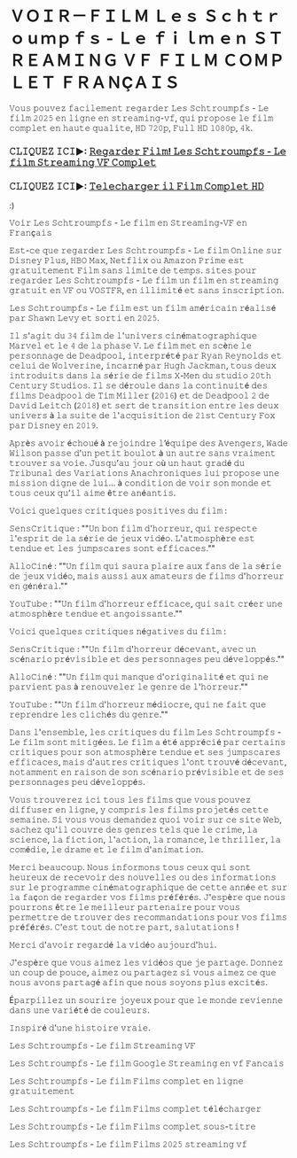 # ＶＯＩＲ－ＦＩＬＭ Ｌｅｓ Ｓｃｈｔｒｏｕｍｐｆｓ - Ｌｅ ｆｉｌｍ ｅｎ ＳＴＲＥＡＭＩＮＧ ＶＦ ＦＩＬＭ ＣＯＭＰＬＥＴ ＦＲＡＮÇＡＩＳ

𝚅𝚘𝚞𝚜 𝚙𝚘𝚞𝚟𝚎𝚣 𝚏𝚊𝚌𝚒𝚕𝚎𝚖𝚎𝚗𝚝 𝚛𝚎𝚐𝚊𝚛𝚍𝚎𝚛 𝙻𝚎𝚜 𝚂𝚌𝚑𝚝𝚛𝚘𝚞𝚖𝚙𝚏𝚜 - 𝙻𝚎 𝚏𝚒𝚕𝚖 𝟸𝟶𝟸𝟻 𝚎𝚗 𝚕𝚒𝚐𝚗𝚎 𝚎𝚗 𝚜𝚝𝚛𝚎𝚊𝚖𝚒𝚗𝚐-𝚟𝚏, 𝚚𝚞𝚒 𝚙𝚛𝚘𝚙𝚘𝚜𝚎 𝚕𝚎 𝚏𝚒𝚕𝚖 𝚌𝚘𝚖𝚙𝚕𝚎𝚝 𝚎𝚗 𝚑𝚊𝚞𝚝𝚎 𝚚𝚞𝚊𝚕𝚒𝚝𝚎, 𝙷𝙳 𝟽𝟸𝟶𝚙, 𝙵𝚞𝚕𝚕 𝙷𝙳 𝟷𝟶𝟾𝟶𝚙, 𝟺𝚔.

### 𝙲𝙻𝙸𝚀𝚄𝙴𝚉 𝙸𝙲𝙸►: [𝚁𝚎𝚐𝚊𝚛𝚍𝚎𝚛 𝙵𝚒𝚕𝚖! 𝙻𝚎𝚜 𝚂𝚌𝚑𝚝𝚛𝚘𝚞𝚖𝚙𝚏𝚜 - 𝙻𝚎 𝚏𝚒𝚕𝚖 𝚂𝚝𝚛𝚎𝚊𝚖𝚒𝚗𝚐 𝚅𝙵 𝙲𝚘𝚖𝚙𝚕𝚎𝚝](https://t.co/zGKTATf8Rq)

### 𝙲𝙻𝙸𝚀𝚄𝙴𝚉 𝙸𝙲𝙸►: [𝚃𝚎𝚕𝚎𝚌𝚑𝚊𝚛𝚐𝚎𝚛 𝚒𝚕 𝙵𝚒𝚕𝚖 𝙲𝚘𝚖𝚙𝚕𝚎𝚝 𝙷𝙳](https://t.co/zGKTATf8Rq)

:)

𝚅𝚘𝚒𝚛 𝙻𝚎𝚜 𝚂𝚌𝚑𝚝𝚛𝚘𝚞𝚖𝚙𝚏𝚜 - 𝙻𝚎 𝚏𝚒𝚕𝚖 𝚎𝚗 𝚂𝚝𝚛𝚎𝚊𝚖𝚒𝚗𝚐-𝚅𝙵 𝚎𝚗 𝙵𝚛𝚊𝚗ç𝚊𝚒𝚜

𝙴𝚜𝚝-𝚌𝚎 𝚚𝚞𝚎 𝚛𝚎𝚐𝚊𝚛𝚍𝚎𝚛 𝙻𝚎𝚜 𝚂𝚌𝚑𝚝𝚛𝚘𝚞𝚖𝚙𝚏𝚜 - 𝙻𝚎 𝚏𝚒𝚕𝚖 𝙾𝚗𝚕𝚒𝚗𝚎 𝚜𝚞𝚛 𝙳𝚒𝚜𝚗𝚎𝚢 𝙿𝚕𝚞𝚜, 𝙷𝙱𝙾 𝙼𝚊𝚡, 𝙽𝚎𝚝𝚏𝚕𝚒𝚡 𝚘𝚞 𝙰𝚖𝚊𝚣𝚘𝚗 𝙿𝚛𝚒𝚖𝚎 𝚎𝚜𝚝 𝚐𝚛𝚊𝚝𝚞𝚒𝚝𝚎𝚖𝚎𝚗𝚝 𝙵𝚒𝚕𝚖 𝚜𝚊𝚗𝚜 𝚕𝚒𝚖𝚒𝚝𝚎 𝚍𝚎 𝚝𝚎𝚖𝚙𝚜. 𝚜𝚒𝚝𝚎𝚜 𝚙𝚘𝚞𝚛 𝚛𝚎𝚐𝚊𝚛𝚍𝚎𝚛 𝙻𝚎𝚜 𝚂𝚌𝚑𝚝𝚛𝚘𝚞𝚖𝚙𝚏𝚜 - 𝙻𝚎 𝚏𝚒𝚕𝚖 𝚞𝚗 𝚏𝚒𝚕𝚖 𝚎𝚗 𝚜𝚝𝚛𝚎𝚊𝚖𝚒𝚗𝚐 𝚐𝚛𝚊𝚝𝚞𝚒𝚝 𝚎𝚗 𝚅𝙵 𝚘𝚞 𝚅𝙾𝚂𝚃𝙵𝚁, 𝚎𝚗 𝚒𝚕𝚕𝚒𝚖𝚒𝚝é 𝚎𝚝 𝚜𝚊𝚗𝚜 𝚒𝚗𝚜𝚌𝚛𝚒𝚙𝚝𝚒𝚘𝚗.

𝙻𝚎𝚜 𝚂𝚌𝚑𝚝𝚛𝚘𝚞𝚖𝚙𝚏𝚜 - 𝙻𝚎 𝚏𝚒𝚕𝚖 𝚎𝚜𝚝 𝚞𝚗 𝚏𝚒𝚕𝚖 𝚊𝚖é𝚛𝚒𝚌𝚊𝚒𝚗 𝚛é𝚊𝚕𝚒𝚜é 𝚙𝚊𝚛 𝚂𝚑𝚊𝚠𝚗 𝙻𝚎𝚟𝚢 𝚎𝚝 𝚜𝚘𝚛𝚝𝚒 𝚎𝚗 𝟸𝟶𝟸𝟻.

𝙸𝚕 𝚜'𝚊𝚐𝚒𝚝 𝚍𝚞 𝟹𝟺 𝚏𝚒𝚕𝚖 𝚍𝚎 𝚕'𝚞𝚗𝚒𝚟𝚎𝚛𝚜 𝚌𝚒𝚗é𝚖𝚊𝚝𝚘𝚐𝚛𝚊𝚙𝚑𝚒𝚚𝚞𝚎 𝙼𝚊𝚛𝚟𝚎𝚕 𝚎𝚝 𝚕𝚎 𝟺 𝚍𝚎 𝚕𝚊 𝚙𝚑𝚊𝚜𝚎 𝚅. 𝙻𝚎 𝚏𝚒𝚕𝚖 𝚖𝚎𝚝 𝚎𝚗 𝚜𝚌è𝚗𝚎 𝚕𝚎 𝚙𝚎𝚛𝚜𝚘𝚗𝚗𝚊𝚐𝚎 𝚍𝚎 𝙳𝚎𝚊𝚍𝚙𝚘𝚘𝚕, 𝚒𝚗𝚝𝚎𝚛𝚙𝚛é𝚝é 𝚙𝚊𝚛 𝚁𝚢𝚊𝚗 𝚁𝚎𝚢𝚗𝚘𝚕𝚍𝚜 𝚎𝚝 𝚌𝚎𝚕𝚞𝚒 𝚍𝚎 𝚆𝚘𝚕𝚟𝚎𝚛𝚒𝚗𝚎, 𝚒𝚗𝚌𝚊𝚛𝚗é 𝚙𝚊𝚛 𝙷𝚞𝚐𝚑 𝙹𝚊𝚌𝚔𝚖𝚊𝚗, 𝚝𝚘𝚞𝚜 𝚍𝚎𝚞𝚡 𝚒𝚗𝚝𝚛𝚘𝚍𝚞𝚒𝚝𝚜 𝚍𝚊𝚗𝚜 𝚕𝚊 𝚜é𝚛𝚒𝚎 𝚍𝚎 𝚏𝚒𝚕𝚖𝚜 𝚇-𝙼𝚎𝚗 𝚍𝚞 𝚜𝚝𝚞𝚍𝚒𝚘 𝟸𝟶𝚝𝚑 𝙲𝚎𝚗𝚝𝚞𝚛𝚢 𝚂𝚝𝚞𝚍𝚒𝚘𝚜. 𝙸𝚕 𝚜𝚎 𝚍é𝚛𝚘𝚞𝚕𝚎 𝚍𝚊𝚗𝚜 𝚕𝚊 𝚌𝚘𝚗𝚝𝚒𝚗𝚞𝚒𝚝é 𝚍𝚎𝚜 𝚏𝚒𝚕𝚖𝚜 𝙳𝚎𝚊𝚍𝚙𝚘𝚘𝚕 𝚍𝚎 𝚃𝚒𝚖 𝙼𝚒𝚕𝚕𝚎𝚛 (𝟸𝟶𝟷𝟼) 𝚎𝚝 𝚍𝚎 𝙳𝚎𝚊𝚍𝚙𝚘𝚘𝚕 𝟸 𝚍𝚎 𝙳𝚊𝚟𝚒𝚍 𝙻𝚎𝚒𝚝𝚌𝚑 (𝟸𝟶𝟷𝟾) 𝚎𝚝 𝚜𝚎𝚛𝚝 𝚍𝚎 𝚝𝚛𝚊𝚗𝚜𝚒𝚝𝚒𝚘𝚗 𝚎𝚗𝚝𝚛𝚎 𝚕𝚎𝚜 𝚍𝚎𝚞𝚡 𝚞𝚗𝚒𝚟𝚎𝚛𝚜 à 𝚕𝚊 𝚜𝚞𝚒𝚝𝚎 𝚍𝚎 𝚕'𝚊𝚌𝚚𝚞𝚒𝚜𝚒𝚝𝚒𝚘𝚗 𝚍𝚎 𝟸𝟷𝚜𝚝 𝙲𝚎𝚗𝚝𝚞𝚛𝚢 𝙵𝚘𝚡 𝚙𝚊𝚛 𝙳𝚒𝚜𝚗𝚎𝚢 𝚎𝚗 𝟸𝟶𝟷𝟿.

𝙰𝚙𝚛è𝚜 𝚊𝚟𝚘𝚒𝚛 é𝚌𝚑𝚘𝚞é à 𝚛𝚎𝚓𝚘𝚒𝚗𝚍𝚛𝚎 𝚕’é𝚚𝚞𝚒𝚙𝚎 𝚍𝚎𝚜 𝙰𝚟𝚎𝚗𝚐𝚎𝚛𝚜, 𝚆𝚊𝚍𝚎 𝚆𝚒𝚕𝚜𝚘𝚗 𝚙𝚊𝚜𝚜𝚎 𝚍’𝚞𝚗 𝚙𝚎𝚝𝚒𝚝 𝚋𝚘𝚞𝚕𝚘𝚝 à 𝚞𝚗 𝚊𝚞𝚝𝚛𝚎 𝚜𝚊𝚗𝚜 𝚟𝚛𝚊𝚒𝚖𝚎𝚗𝚝 𝚝𝚛𝚘𝚞𝚟𝚎𝚛 𝚜𝚊 𝚟𝚘𝚒𝚎. 𝙹𝚞𝚜𝚚𝚞’𝚊𝚞 𝚓𝚘𝚞𝚛 𝚘ù 𝚞𝚗 𝚑𝚊𝚞𝚝 𝚐𝚛𝚊𝚍é 𝚍𝚞 𝚃𝚛𝚒𝚋𝚞𝚗𝚊𝚕 𝚍𝚎𝚜 𝚅𝚊𝚛𝚒𝚊𝚝𝚒𝚘𝚗𝚜 𝙰𝚗𝚊𝚌𝚑𝚛𝚘𝚗𝚒𝚚𝚞𝚎𝚜 𝚕𝚞𝚒 𝚙𝚛𝚘𝚙𝚘𝚜𝚎 𝚞𝚗𝚎 𝚖𝚒𝚜𝚜𝚒𝚘𝚗 𝚍𝚒𝚐𝚗𝚎 𝚍𝚎 𝚕𝚞𝚒… à 𝚌𝚘𝚗𝚍𝚒𝚝𝚒𝚘𝚗 𝚍𝚎 𝚟𝚘𝚒𝚛 𝚜𝚘𝚗 𝚖𝚘𝚗𝚍𝚎 𝚎𝚝 𝚝𝚘𝚞𝚜 𝚌𝚎𝚞𝚡 𝚚𝚞’𝚒𝚕 𝚊𝚒𝚖𝚎 ê𝚝𝚛𝚎 𝚊𝚗é𝚊𝚗𝚝𝚒𝚜.

𝚅𝚘𝚒𝚌𝚒 𝚚𝚞𝚎𝚕𝚚𝚞𝚎𝚜 𝚌𝚛𝚒𝚝𝚒𝚚𝚞𝚎𝚜 𝚙𝚘𝚜𝚒𝚝𝚒𝚟𝚎𝚜 𝚍𝚞 𝚏𝚒𝚕𝚖 :

𝚂𝚎𝚗𝚜𝙲𝚛𝚒𝚝𝚒𝚚𝚞𝚎 : ""𝚄𝚗 𝚋𝚘𝚗 𝚏𝚒𝚕𝚖 𝚍'𝚑𝚘𝚛𝚛𝚎𝚞𝚛, 𝚚𝚞𝚒 𝚛𝚎𝚜𝚙𝚎𝚌𝚝𝚎 𝚕'𝚎𝚜𝚙𝚛𝚒𝚝 𝚍𝚎 𝚕𝚊 𝚜é𝚛𝚒𝚎 𝚍𝚎 𝚓𝚎𝚞𝚡 𝚟𝚒𝚍é𝚘. 𝙻'𝚊𝚝𝚖𝚘𝚜𝚙𝚑è𝚛𝚎 𝚎𝚜𝚝 𝚝𝚎𝚗𝚍𝚞𝚎 𝚎𝚝 𝚕𝚎𝚜 𝚓𝚞𝚖𝚙𝚜𝚌𝚊𝚛𝚎𝚜 𝚜𝚘𝚗𝚝 𝚎𝚏𝚏𝚒𝚌𝚊𝚌𝚎𝚜.""

𝙰𝚕𝚕𝚘𝙲𝚒𝚗é : ""𝚄𝚗 𝚏𝚒𝚕𝚖 𝚚𝚞𝚒 𝚜𝚊𝚞𝚛𝚊 𝚙𝚕𝚊𝚒𝚛𝚎 𝚊𝚞𝚡 𝚏𝚊𝚗𝚜 𝚍𝚎 𝚕𝚊 𝚜é𝚛𝚒𝚎 𝚍𝚎 𝚓𝚎𝚞𝚡 𝚟𝚒𝚍é𝚘, 𝚖𝚊𝚒𝚜 𝚊𝚞𝚜𝚜𝚒 𝚊𝚞𝚡 𝚊𝚖𝚊𝚝𝚎𝚞𝚛𝚜 𝚍𝚎 𝚏𝚒𝚕𝚖𝚜 𝚍'𝚑𝚘𝚛𝚛𝚎𝚞𝚛 𝚎𝚗 𝚐é𝚗é𝚛𝚊𝚕.""

𝚈𝚘𝚞𝚃𝚞𝚋𝚎 : ""𝚄𝚗 𝚏𝚒𝚕𝚖 𝚍'𝚑𝚘𝚛𝚛𝚎𝚞𝚛 𝚎𝚏𝚏𝚒𝚌𝚊𝚌𝚎, 𝚚𝚞𝚒 𝚜𝚊𝚒𝚝 𝚌𝚛é𝚎𝚛 𝚞𝚗𝚎 𝚊𝚝𝚖𝚘𝚜𝚙𝚑è𝚛𝚎 𝚝𝚎𝚗𝚍𝚞𝚎 𝚎𝚝 𝚊𝚗𝚐𝚘𝚒𝚜𝚜𝚊𝚗𝚝𝚎.""

𝚅𝚘𝚒𝚌𝚒 𝚚𝚞𝚎𝚕𝚚𝚞𝚎𝚜 𝚌𝚛𝚒𝚝𝚒𝚚𝚞𝚎𝚜 𝚗é𝚐𝚊𝚝𝚒𝚟𝚎𝚜 𝚍𝚞 𝚏𝚒𝚕𝚖 :

𝚂𝚎𝚗𝚜𝙲𝚛𝚒𝚝𝚒𝚚𝚞𝚎 : ""𝚄𝚗 𝚏𝚒𝚕𝚖 𝚍'𝚑𝚘𝚛𝚛𝚎𝚞𝚛 𝚍é𝚌𝚎𝚟𝚊𝚗𝚝, 𝚊𝚟𝚎𝚌 𝚞𝚗 𝚜𝚌é𝚗𝚊𝚛𝚒𝚘 𝚙𝚛é𝚟𝚒𝚜𝚒𝚋𝚕𝚎 𝚎𝚝 𝚍𝚎𝚜 𝚙𝚎𝚛𝚜𝚘𝚗𝚗𝚊𝚐𝚎𝚜 𝚙𝚎𝚞 𝚍é𝚟𝚎𝚕𝚘𝚙𝚙é𝚜.""

𝙰𝚕𝚕𝚘𝙲𝚒𝚗é : ""𝚄𝚗 𝚏𝚒𝚕𝚖 𝚚𝚞𝚒 𝚖𝚊𝚗𝚚𝚞𝚎 𝚍'𝚘𝚛𝚒𝚐𝚒𝚗𝚊𝚕𝚒𝚝é 𝚎𝚝 𝚚𝚞𝚒 𝚗𝚎 𝚙𝚊𝚛𝚟𝚒𝚎𝚗𝚝 𝚙𝚊𝚜 à 𝚛𝚎𝚗𝚘𝚞𝚟𝚎𝚕𝚎𝚛 𝚕𝚎 𝚐𝚎𝚗𝚛𝚎 𝚍𝚎 𝚕'𝚑𝚘𝚛𝚛𝚎𝚞𝚛.""

𝚈𝚘𝚞𝚃𝚞𝚋𝚎 : ""𝚄𝚗 𝚏𝚒𝚕𝚖 𝚍'𝚑𝚘𝚛𝚛𝚎𝚞𝚛 𝚖é𝚍𝚒𝚘𝚌𝚛𝚎, 𝚚𝚞𝚒 𝚗𝚎 𝚏𝚊𝚒𝚝 𝚚𝚞𝚎 𝚛𝚎𝚙𝚛𝚎𝚗𝚍𝚛𝚎 𝚕𝚎𝚜 𝚌𝚕𝚒𝚌𝚑é𝚜 𝚍𝚞 𝚐𝚎𝚗𝚛𝚎.""

𝙳𝚊𝚗𝚜 𝚕'𝚎𝚗𝚜𝚎𝚖𝚋𝚕𝚎, 𝚕𝚎𝚜 𝚌𝚛𝚒𝚝𝚒𝚚𝚞𝚎𝚜 𝚍𝚞 𝚏𝚒𝚕𝚖 𝙻𝚎𝚜 𝚂𝚌𝚑𝚝𝚛𝚘𝚞𝚖𝚙𝚏𝚜 - 𝙻𝚎 𝚏𝚒𝚕𝚖 𝚜𝚘𝚗𝚝 𝚖𝚒𝚝𝚒𝚐é𝚎𝚜. 𝙻𝚎 𝚏𝚒𝚕𝚖 𝚊 é𝚝é 𝚊𝚙𝚙𝚛é𝚌𝚒é 𝚙𝚊𝚛 𝚌𝚎𝚛𝚝𝚊𝚒𝚗𝚜 𝚌𝚛𝚒𝚝𝚒𝚚𝚞𝚎𝚜 𝚙𝚘𝚞𝚛 𝚜𝚘𝚗 𝚊𝚝𝚖𝚘𝚜𝚙𝚑è𝚛𝚎 𝚝𝚎𝚗𝚍𝚞𝚎 𝚎𝚝 𝚜𝚎𝚜 𝚓𝚞𝚖𝚙𝚜𝚌𝚊𝚛𝚎𝚜 𝚎𝚏𝚏𝚒𝚌𝚊𝚌𝚎𝚜, 𝚖𝚊𝚒𝚜 𝚍'𝚊𝚞𝚝𝚛𝚎𝚜 𝚌𝚛𝚒𝚝𝚒𝚚𝚞𝚎𝚜 𝚕'𝚘𝚗𝚝 𝚝𝚛𝚘𝚞𝚟é 𝚍é𝚌𝚎𝚟𝚊𝚗𝚝, 𝚗𝚘𝚝𝚊𝚖𝚖𝚎𝚗𝚝 𝚎𝚗 𝚛𝚊𝚒𝚜𝚘𝚗 𝚍𝚎 𝚜𝚘𝚗 𝚜𝚌é𝚗𝚊𝚛𝚒𝚘 𝚙𝚛é𝚟𝚒𝚜𝚒𝚋𝚕𝚎 𝚎𝚝 𝚍𝚎 𝚜𝚎𝚜 𝚙𝚎𝚛𝚜𝚘𝚗𝚗𝚊𝚐𝚎𝚜 𝚙𝚎𝚞 𝚍é𝚟𝚎𝚕𝚘𝚙𝚙é𝚜.

𝚅𝚘𝚞𝚜 𝚝𝚛𝚘𝚞𝚟𝚎𝚛𝚎𝚣 𝚒𝚌𝚒 𝚝𝚘𝚞𝚜 𝚕𝚎𝚜 𝚏𝚒𝚕𝚖𝚜 𝚚𝚞𝚎 𝚟𝚘𝚞𝚜 𝚙𝚘𝚞𝚟𝚎𝚣 𝚍𝚒𝚏𝚏𝚞𝚜𝚎𝚛 𝚎𝚗 𝚕𝚒𝚐𝚗𝚎, 𝚢 𝚌𝚘𝚖𝚙𝚛𝚒𝚜 𝚕𝚎𝚜 𝚏𝚒𝚕𝚖𝚜 𝚙𝚛𝚘𝚓𝚎𝚝é𝚜 𝚌𝚎𝚝𝚝𝚎 𝚜𝚎𝚖𝚊𝚒𝚗𝚎. 𝚂𝚒 𝚟𝚘𝚞𝚜 𝚟𝚘𝚞𝚜 𝚍𝚎𝚖𝚊𝚗𝚍𝚎𝚣 𝚚𝚞𝚘𝚒 𝚟𝚘𝚒𝚛 𝚜𝚞𝚛 𝚌𝚎 𝚜𝚒𝚝𝚎 𝚆𝚎𝚋, 𝚜𝚊𝚌𝚑𝚎𝚣 𝚚𝚞'𝚒𝚕 𝚌𝚘𝚞𝚟𝚛𝚎 𝚍𝚎𝚜 𝚐𝚎𝚗𝚛𝚎𝚜 𝚝𝚎𝚕𝚜 𝚚𝚞𝚎 𝚕𝚎 𝚌𝚛𝚒𝚖𝚎, 𝚕𝚊 𝚜𝚌𝚒𝚎𝚗𝚌𝚎, 𝚕𝚊 𝚏𝚒𝚌𝚝𝚒𝚘𝚗, 𝚕'𝚊𝚌𝚝𝚒𝚘𝚗, 𝚕𝚊 𝚛𝚘𝚖𝚊𝚗𝚌𝚎, 𝚕𝚎 𝚝𝚑𝚛𝚒𝚕𝚕𝚎𝚛, 𝚕𝚊 𝚌𝚘𝚖é𝚍𝚒𝚎, 𝚕𝚎 𝚍𝚛𝚊𝚖𝚎 𝚎𝚝 𝚕𝚎 𝚏𝚒𝚕𝚖 𝚍'𝚊𝚗𝚒𝚖𝚊𝚝𝚒𝚘𝚗.

𝙼𝚎𝚛𝚌𝚒 𝚋𝚎𝚊𝚞𝚌𝚘𝚞𝚙. 𝙽𝚘𝚞𝚜 𝚒𝚗𝚏𝚘𝚛𝚖𝚘𝚗𝚜 𝚝𝚘𝚞𝚜 𝚌𝚎𝚞𝚡 𝚚𝚞𝚒 𝚜𝚘𝚗𝚝 𝚑𝚎𝚞𝚛𝚎𝚞𝚡 𝚍𝚎 𝚛𝚎𝚌𝚎𝚟𝚘𝚒𝚛 𝚍𝚎𝚜 𝚗𝚘𝚞𝚟𝚎𝚕𝚕𝚎𝚜 𝚘𝚞 𝚍𝚎𝚜 𝚒𝚗𝚏𝚘𝚛𝚖𝚊𝚝𝚒𝚘𝚗𝚜 𝚜𝚞𝚛 𝚕𝚎 𝚙𝚛𝚘𝚐𝚛𝚊𝚖𝚖𝚎 𝚌𝚒𝚗é𝚖𝚊𝚝𝚘𝚐𝚛𝚊𝚙𝚑𝚒𝚚𝚞𝚎 𝚍𝚎 𝚌𝚎𝚝𝚝𝚎 𝚊𝚗𝚗é𝚎 𝚎𝚝 𝚜𝚞𝚛 𝚕𝚊 𝚏𝚊ç𝚘𝚗 𝚍𝚎 𝚛𝚎𝚐𝚊𝚛𝚍𝚎𝚛 𝚟𝚘𝚜 𝚏𝚒𝚕𝚖𝚜 𝚙𝚛é𝚏é𝚛é𝚜. 𝙹'𝚎𝚜𝚙è𝚛𝚎 𝚚𝚞𝚎 𝚗𝚘𝚞𝚜 𝚙𝚘𝚞𝚛𝚛𝚘𝚗𝚜 ê𝚝𝚛𝚎 𝚕𝚎 𝚖𝚎𝚒𝚕𝚕𝚎𝚞𝚛 𝚙𝚊𝚛𝚝𝚎𝚗𝚊𝚒𝚛𝚎 𝚙𝚘𝚞𝚛 𝚟𝚘𝚞𝚜 𝚙𝚎𝚛𝚖𝚎𝚝𝚝𝚛𝚎 𝚍𝚎 𝚝𝚛𝚘𝚞𝚟𝚎𝚛 𝚍𝚎𝚜 𝚛𝚎𝚌𝚘𝚖𝚖𝚊𝚗𝚍𝚊𝚝𝚒𝚘𝚗𝚜 𝚙𝚘𝚞𝚛 𝚟𝚘𝚜 𝚏𝚒𝚕𝚖𝚜 𝚙𝚛é𝚏é𝚛é𝚜. 𝙲'𝚎𝚜𝚝 𝚝𝚘𝚞𝚝 𝚍𝚎 𝚗𝚘𝚝𝚛𝚎 𝚙𝚊𝚛𝚝, 𝚜𝚊𝚕𝚞𝚝𝚊𝚝𝚒𝚘𝚗𝚜 !

𝙼𝚎𝚛𝚌𝚒 𝚍'𝚊𝚟𝚘𝚒𝚛 𝚛𝚎𝚐𝚊𝚛𝚍é 𝚕𝚊 𝚟𝚒𝚍é𝚘 𝚊𝚞𝚓𝚘𝚞𝚛𝚍'𝚑𝚞𝚒.

𝙹'𝚎𝚜𝚙è𝚛𝚎 𝚚𝚞𝚎 𝚟𝚘𝚞𝚜 𝚊𝚒𝚖𝚎𝚣 𝚕𝚎𝚜 𝚟𝚒𝚍é𝚘𝚜 𝚚𝚞𝚎 𝚓𝚎 𝚙𝚊𝚛𝚝𝚊𝚐𝚎. 𝙳𝚘𝚗𝚗𝚎𝚣 𝚞𝚗 𝚌𝚘𝚞𝚙 𝚍𝚎 𝚙𝚘𝚞𝚌𝚎, 𝚊𝚒𝚖𝚎𝚣 𝚘𝚞 𝚙𝚊𝚛𝚝𝚊𝚐𝚎𝚣 𝚜𝚒 𝚟𝚘𝚞𝚜 𝚊𝚒𝚖𝚎𝚣 𝚌𝚎 𝚚𝚞𝚎 𝚗𝚘𝚞𝚜 𝚊𝚟𝚘𝚗𝚜 𝚙𝚊𝚛𝚝𝚊𝚐é 𝚊𝚏𝚒𝚗 𝚚𝚞𝚎 𝚗𝚘𝚞𝚜 𝚜𝚘𝚢𝚘𝚗𝚜 𝚙𝚕𝚞𝚜 𝚎𝚡𝚌𝚒𝚝é𝚜.

É𝚙𝚊𝚛𝚙𝚒𝚕𝚕𝚎𝚣 𝚞𝚗 𝚜𝚘𝚞𝚛𝚒𝚛𝚎 𝚓𝚘𝚢𝚎𝚞𝚡 𝚙𝚘𝚞𝚛 𝚚𝚞𝚎 𝚕𝚎 𝚖𝚘𝚗𝚍𝚎 𝚛𝚎𝚟𝚒𝚎𝚗𝚗𝚎 𝚍𝚊𝚗𝚜 𝚞𝚗𝚎 𝚟𝚊𝚛𝚒é𝚝é 𝚍𝚎 𝚌𝚘𝚞𝚕𝚎𝚞𝚛𝚜.

𝙸𝚗𝚜𝚙𝚒𝚛é 𝚍’𝚞𝚗𝚎 𝚑𝚒𝚜𝚝𝚘𝚒𝚛𝚎 𝚟𝚛𝚊𝚒𝚎.

𝙻𝚎𝚜 𝚂𝚌𝚑𝚝𝚛𝚘𝚞𝚖𝚙𝚏𝚜 - 𝙻𝚎 𝚏𝚒𝚕𝚖 𝚂𝚝𝚛𝚎𝚊𝚖𝚒𝚗𝚐 𝚅𝙵

𝙻𝚎𝚜 𝚂𝚌𝚑𝚝𝚛𝚘𝚞𝚖𝚙𝚏𝚜 - 𝙻𝚎 𝚏𝚒𝚕𝚖 𝙶𝚘𝚘𝚐𝚕𝚎 𝚂𝚝𝚛𝚎𝚊𝚖𝚒𝚗𝚐 𝚎𝚗 𝚟𝚏 𝙵𝚊𝚗𝚌𝚊𝚒𝚜

𝙻𝚎𝚜 𝚂𝚌𝚑𝚝𝚛𝚘𝚞𝚖𝚙𝚏𝚜 - 𝙻𝚎 𝚏𝚒𝚕𝚖 𝙵𝚒𝚕𝚖𝚜 𝚌𝚘𝚖𝚙𝚕𝚎𝚝 𝚎𝚗 𝚕𝚒𝚐𝚗𝚎 𝚐𝚛𝚊𝚝𝚞𝚒𝚝𝚎𝚖𝚎𝚗𝚝

𝙻𝚎𝚜 𝚂𝚌𝚑𝚝𝚛𝚘𝚞𝚖𝚙𝚏𝚜 - 𝙻𝚎 𝚏𝚒𝚕𝚖 𝙵𝚒𝚕𝚖𝚜 𝚌𝚘𝚖𝚙𝚕𝚎𝚝 𝚝é𝚕é𝚌𝚑𝚊𝚛𝚐𝚎𝚛

𝙻𝚎𝚜 𝚂𝚌𝚑𝚝𝚛𝚘𝚞𝚖𝚙𝚏𝚜 - 𝙻𝚎 𝚏𝚒𝚕𝚖 𝙵𝚒𝚕𝚖𝚜 𝚌𝚘𝚖𝚙𝚕𝚎𝚝 𝚜𝚘𝚞𝚜-𝚝𝚒𝚝𝚛𝚎

𝙻𝚎𝚜 𝚂𝚌𝚑𝚝𝚛𝚘𝚞𝚖𝚙𝚏𝚜 - 𝙻𝚎 𝚏𝚒𝚕𝚖 𝙵𝚒𝚕𝚖𝚜 𝟸𝟶𝟸𝟻 𝚜𝚝𝚛𝚎𝚊𝚖𝚒𝚗𝚐 𝚟𝚏
